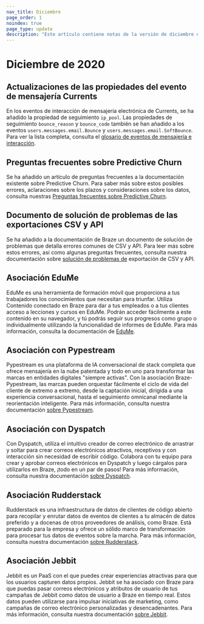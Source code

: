 ```yaml
---
nav_title: Diciembre
page_order: 1
noindex: true
page_type: update
description: "Este artículo contiene notas de la versión de diciembre de 2020."
---
```

# Diciembre de 2020

## Actualizaciones de las propiedades del evento de mensajería Currents

En los eventos de interacción de mensajería electrónica de Currents, se ha añadido la propiedad de seguimiento `ip_pool`. Las propiedades de seguimiento `bounce_reason` y `bounce_code` también se han añadido a los eventos `users.messages.email.Bounce` y `users.messages.email.SoftBounce`. <br>Para ver la lista completa, consulta el [glosario de eventos de mensajería e interacción]({{site.baseurl}}/user_guide/data_and_analytics/braze_currents/event_glossary/message_engagement_events/).

## Preguntas frecuentes sobre Predictive Churn

Se ha añadido un artículo de preguntas frecuentes a la documentación existente sobre Predictive Churn. Para saber más sobre estos posibles errores, aclaraciones sobre los plazos y consideraciones sobre los datos, consulta nuestras [Preguntas frecuentes sobre Predictive Churn]({{site.baseurl}}/user_guide/predictive_suite/predictive_churn/prediction_faq/).

## Documento de solución de problemas de las exportaciones CSV y API

Se ha añadido a la documentación de Braze un documento de solución de problemas que detalla errores comunes de CSV y API. Para leer más sobre estos errores, así como algunas preguntas frecuentes, consulta nuestra documentación sobre [solución de problemas de]({{site.baseurl}}/user_guide/data_and_analytics/export_braze_data/export_troubleshooting/) exportación de CSV y API. 

## Asociación EduMe

EduMe es una herramienta de formación móvil que proporciona a tus trabajadores los conocimientos que necesitan para triunfar. Utiliza Contenido conectado en Braze para dar a tus empleados o a tus clientes acceso a lecciones y cursos en EduMe. Podrán acceder fácilmente a este contenido en su navegador, y tú podrás seguir sus progresos como grupo o individualmente utilizando la funcionalidad de informes de EduMe. Para más información, consulta la documentación de [EduMe]({{site.baseurl}}/partners/channel_extensions/learning/edume/).

## Asociación con Pypestream

Pypestream es una plataforma de IA conversacional de stack completa que ofrece mensajería en la nube patentada y todo en uno para transformar las marcas en entidades digitales "siempre activas". Con la asociación Braze-Pypestream, las marcas pueden orquestar fácilmente el ciclo de vida del cliente de extremo a extremo, desde la captación inicial, dirigida a una experiencia conversacional, hasta el seguimiento omnicanal mediante la reorientación inteligente. Para más información, consulta nuestra documentación [sobre Pypestream]({{site.baseurl}}/partners/advertising_technologies/attribution/pypestream/).

## Asociación con Dyspatch

Con Dyspatch, utiliza el intuitivo creador de correo electrónico de arrastrar y soltar para crear correos electrónicos atractivos, receptivos y con interacción sin necesidad de escribir código. Colabora con tu equipo para crear y aprobar correos electrónicos en Dyspatch y luego cárgalos para utilizarlos en Braze, ¡todo en un par de pasos! Para más información, consulta nuestra documentación [sobre Dyspatch]({{site.baseurl}}/partners/channel_extensions/creative_and_personalization/email_orchestration/dyspatch/).

## Asociación Rudderstack

Rudderstack es una infraestructura de datos de clientes de código abierto para recopilar y enrutar datos de eventos de clientes a tu almacén de datos preferido y a docenas de otros proveedores de análisis, como Braze. Está preparado para la empresa y ofrece un sólido marco de transformación para procesar tus datos de eventos sobre la marcha. Para más información, consulta nuestra documentación [sobre Rudderstack]({{site.baseurl}}/partners/data_and_infrastructure_agility/customer_data_platform/rudderstack/#rudderstack).

## Asociación Jebbit

Jebbit es un PaaS con el que puedes crear experiencias atractivas para que los usuarios capturen datos propios. Jebbit se ha asociado con Braze para que puedas pasar correos electrónicos y atributos de usuario de tus campañas de Jebbit como datos de usuario a Braze en tiempo real. Estos datos pueden utilizarse para impulsar iniciativas de marketing, como campañas de correo electrónico personalizadas y desencadenantes. Para más información, consulta nuestra documentación [sobre Jebbit]({{site.baseurl}}/partners/data_and_infrastructure_agility/customer_data_platform/jebbit/#jebbit).
